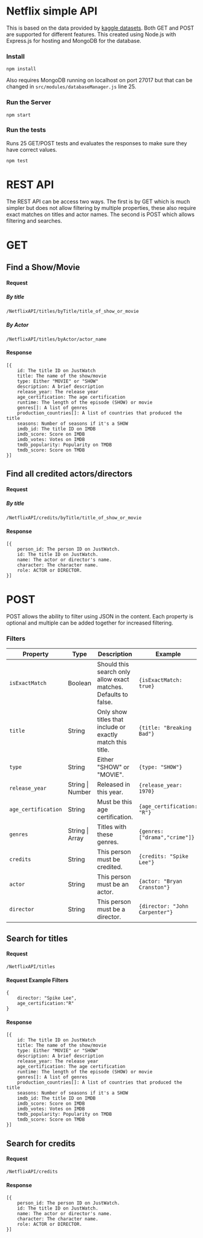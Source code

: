 # Netflix simple API
This is based on the data provided by [kaggle datasets](https://www.kaggle.com/datasets/victorsoeiro/netflix-tv-shows-and-movies). Both GET and POST are supported for different features. This created using Node.js with Express.js for hosting and MongoDB for the database.

### Install
```
npm install
```
Also requires MongoDB running on localhost on port 27017 but that can be changed in `src/modules/databaseManager.js` line 25.

### Run the Server
```
npm start
```

### Run the tests
Runs 25 GET/POST tests and evaluates the responses to make sure they have correct values.
```
npm test
```


# REST API
The REST API can be access two ways. The first is by GET which is much simpler but does not allow filtering by multiple properties, these also require exact matches on titles and actor names. The second is POST which allows filtering and searches.

# GET


## Find a Show/Movie

#### Request

##### By title
```
/NetflixAPI/titles/byTitle/title_of_show_or_movie
```

##### By Actor
```
/NetflixAPI/titles/byActor/actor_name
```
#### Response
```
[{
    id: The title ID on JustWatch
    title: The name of the show/movie
    type: Either "MOVIE" or "SHOW"
    description: A brief description
    release_year: The release year
    age_certification: The age certification
    runtime: The length of the episode (SHOW) or movie
    genres[]: A list of genres
    production_countries[]: A list of countries that produced the title
    seasons: Number of seasons if it's a SHOW
    imdb_id: The title ID on IMDB
    imdb_score: Score on IMDB
    imdb_votes: Votes on IMDB
    tmdb_popularity: Popularity on TMDB
    tmdb_score: Score on TMDB
}]
```

## Find all credited actors/directors

#### Request

##### By title
```
/NetflixAPI/credits/byTitle/title_of_show_or_movie
```

#### Response
```
[{
    person_id: The person ID on JustWatch.
    id: The title ID on JustWatch.
    name: The actor or director's name.
    character: The character name.
    role: ACTOR or DIRECTOR.
}]
```

# POST
POST allows the ability to filter using JSON in the content. Each property is optional and multiple can be added together for increased filtering.
### Filters
| Property            | Type                    | Description                                                     | Example                        |
|---------------------|-------------------------|-----------------------------------------------------------------|--------------------------------|
| `isExactMatch`      | Boolean                 | Should this search only allow exact matches. Defaults to false. | `{isExactMatch: true}`         |
| `title`             | String                  | Only show titles that include or exactly match this title.      | `{title: "Breaking Bad"}`      |
| `type`              | String                  | Either "SHOW" or "MOVIE".                                       | `{type: "SHOW"}`               |
| `release_year`      | String \| Number        | Released in this year.                                          | `{release_year: 1970}`         |
| `age_certification` | String                  | Must be this age certification.                                 | `{age_certification: "R"}`     |
| `genres`            | String \| Array<String> | Titles with these genres.                                       | `{genres: ["drama","crime"]}`  |
| `credits`           | String                  | This person must be credited.                                   | `{credits: "Spike Lee"}`       |
| `actor`             | String                  | This person must be an actor.                                   | `{actor: "Bryan Cranston"}`    |
| `director`          | String                  | This person must be a director.                                 | `{director: "John Carpenter"}` |

## Search for titles
#### Request
```
/NetflixAPI/titles
```
#### Request Example Filters
```
{
    director: "Spike Lee",
    age_certification:"R"
}
```
#### Response
```
[{
    id: The title ID on JustWatch
    title: The name of the show/movie
    type: Either "MOVIE" or "SHOW"
    description: A brief description
    release_year: The release year
    age_certification: The age certification
    runtime: The length of the episode (SHOW) or movie
    genres[]: A list of genres
    production_countries[]: A list of countries that produced the title
    seasons: Number of seasons if it's a SHOW
    imdb_id: The title ID on IMDB
    imdb_score: Score on IMDB
    imdb_votes: Votes on IMDB
    tmdb_popularity: Popularity on TMDB
    tmdb_score: Score on TMDB
}]
```


## Search for credits
#### Request
```
/NetflixAPI/credits
```
#### Response
```
[{
    person_id: The person ID on JustWatch.
    id: The title ID on JustWatch.
    name: The actor or director's name.
    character: The character name.
    role: ACTOR or DIRECTOR.
}]
```